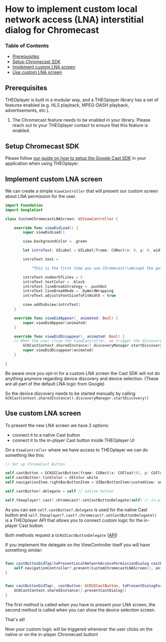 # How to implement custom local network access (LNA) interstitial dialog for Chromecast

### Table of Contents

- [Prerequisites](#prerequisites)
- [Setup Chromecast SDK](#setup-chromecast-sdk)
- [Implement custom LNA screen](#custom-lna)
- [Use custom LNA screen](#use-custom-lna)

## Prerequisites

THEOplayer is built in a modular way, and a THEOplayer library has a set of features enabled (e.g. HLS playback, MPEG-DASH playback, advertisements, etc.).

1. The Chromecast feature needs to be enabled in your library. Please reach out to your THEOplayer contact to ensure that this feature is enabled.

## Setup Chromecast SDK

Please follow [our guide on how to setup the Google Cast SDK](https://docs.theoplayer.com/how-to-guides/03-cast/01-chromecast/06-enable-chromecast-on-the-sender.md#ios-sdk) in your application when using THEOplayer.

## Implement custom LNA screen

We can create a simple `ViewController` that will present our custom screen about LNA permission for the user.

```swift
import Foundation
import GoogleCast

class CustomChromecastLNAScreen: UIViewController {

    override func viewDidLoad() {
        super.viewDidLoad()

        view.backgroundColor = .green

        let introText: UILabel = UILabel(frame: CGRect(x: 0, y: 0, width: UIScreen.main.bounds.width, height: 800))

        introText.text =

            "This is the first time you use Chromecast!\nAccept the permission popup and enjoy!\n\n(Pull down to close)"

        introText.numberOfLines = 5
        introText.textColor = .black
        introText.lineBreakStrategy = .pushOut
        introText.lineBreakMode = .byWordWrapping
        introText.adjustsFontSizeToFitWidth = true

        view.addSubview(introText)
    }

    override func viewDidAppear(_ animated: Bool) {
        super.viewDidAppear(animated)
    }

    override func viewDidDisappear(_ animated: Bool) {
    // When the user close the ViewController, we trigger the discovery. This will trigger the Apple LNA popup too.
        GCKCastContext.sharedInstance().discoveryManager.startDiscovery()
        super.viewDidDisappear(animated)
    }

}
```

Be aware once you opt-in for a custom LNA screen the Cast SDK will not do anything anymore regarding device discovery and device selection. (These are all part of the default LNA logic from Google)

So the device discovery needs to be started manually by calling `GCKCastContext.sharedInstance().discoveryManager.startDiscovery()`

## Use custom LNA screen

To present the new LNA screen we have 2 options:

- connect it to a native Cast button
- connect it to the in-player Cast button inside THEOplayer UI

On a `ViewController` where we have access to THEOplayer we can do something like this:

```swift
// Set up ChromeCast Button

self.castButton = GCKUICastButton(frame: CGRect(x: CGFloat(0), y: CGFloat(0), width: CGFloat(24), height: CGFloat(24)))
self.castButton!.tintColor = UIColor.white
self.navigationItem.rightBarButtonItem = UIBarButtonItem(customView: self.castButton!)

self.castButton?.delegate = self // native button

self.theoplayer?.cast?.chromecast?.setCastButtonDelegate(self) // in-player button
```

As you can see `self.castButton?.delegate` is used for the native Cast button and `self.theoplayer?.cast?.chromecast?.setCastButtonDelegate()` is a THEOplayer API that allows you to connect custom logic for the in-player Cast button.

Both methods request a `GCKUICastButtonDelegate` ([API](https://developers.google.com/cast/docs/reference/ios/protocol_g_c_k_u_i_cast_button_delegate-p))

If you implement the delegate on the ViewController itself you will have something similar:

```swift

func castButtonDidTap(toPresentLocalNetworkAccessPermissionDialog castButton: GCKUICastButton) {
    self.navigationController?.present(CustomChromecastLNAScreen(), animated: true, completion: nil)
}


func castButtonDidTap(_ castButton: GCKUICastButton, toPresentDialogFor castState: GCKCastState) {
    GCKCastContext.sharedInstance().presentCastDialog()
}
```

The first method is called when you have to present your LNA screen, the second method is called when you can show the device selection screen.

That's all!

Now your custom logic will be triggered whenever the user clicks on the native or on the in-player Chromecast button!
